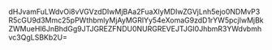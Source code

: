 dHJvamFuLWdvOi8vVGVzdDIwMjBAa2FuaXIyMDIwZGVjLnh5ejo0NDMvP3R5cGU9d3Mmc25pPWthbmlyMjAyMGRlYy54eXomaG9zdD1rYW5pcjIwMjBkZWMueHl6JnBhdGg9JTJGREZFNDU0NURGREVEJTJGI0JhbmR3YWdvbmhvc3QgLSBKb2U=
